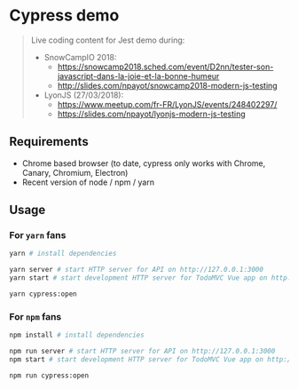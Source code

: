 # Cypress demo

> Live coding content for Jest demo during:
> - SnowCampIO 2018:
>   - https://snowcamp2018.sched.com/event/D2nn/tester-son-javascript-dans-la-joie-et-la-bonne-humeur
>   - http://slides.com/npayot/snowcamp2018-modern-js-testing
> - LyonJS (27/03/2018):
>   - https://www.meetup.com/fr-FR/LyonJS/events/248402297/
>   - https://slides.com/npayot/lyonjs-modern-js-testing

## Requirements

- Chrome based browser (to date, cypress only works with Chrome, Canary, Chromium, Electron)
- Recent version of node / npm / yarn

## Usage

### For `yarn` fans

```bash
yarn # install dependencies
```

```bash
yarn server # start HTTP server for API on http://127.0.0.1:3000
yarn start # start development HTTP server for TodoMVC Vue app on http://127.0.0.1:8080/todomvc-vue
```

```bash
yarn cypress:open
```

### For `npm` fans

```bash
npm install # install dependencies
```

```bash
npm run server # start HTTP server for API on http://127.0.0.1:3000
npm start # start development HTTP server for TodoMVC Vue app on http://127.0.0.1:8080/todomvc-vue
```

```bash
npm run cypress:open
```
